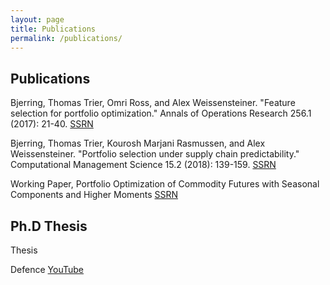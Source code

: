 ```yaml
---
layout: page
title: Publications
permalink: /publications/
---
```


## Publications

Bjerring, Thomas Trier, Omri Ross, and Alex Weissensteiner. "Feature selection for portfolio optimization." Annals of Operations Research 256.1 (2017): 21-40.
[SSRN](https://papers.ssrn.com/sol3/papers.cfm?abstract_id=2548800)

Bjerring, Thomas Trier, Kourosh Marjani Rasmussen, and Alex Weissensteiner. "Portfolio selection under supply chain predictability." Computational Management Science 15.2 (2018): 139-159.
[SSRN](https://papers.ssrn.com/sol3/papers.cfm?abstract_id=2755474)

Working Paper, Portfolio Optimization of Commodity Futures with Seasonal Components and Higher Moments
[SSRN](hhttps://papers.ssrn.com/sol3/papers.cfm?abstract_id=2869969)

## Ph.D Thesis
Thesis

Defence
[YouTube](https://www.youtube.com/watch?v=TccVnTlF2Q0)


